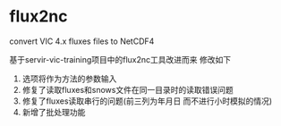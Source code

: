 # flux2nc
convert VIC 4.x fluxes files to NetCDF4

基于servir-vic-training项目中的flux2nc工具改进而来
修改如下
1. 选项将作为方法的参数输入
2. 修复了读取fluxes和snows文件在同一目录时的读取错误问题
3. 修复了fluxes读取串行的问题(前三列为年月日 而不进行小时模拟的情况)
4. 新增了批处理功能
